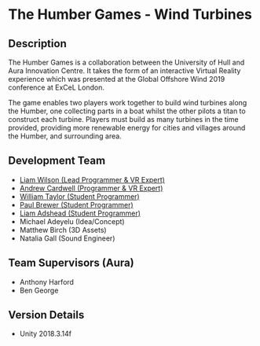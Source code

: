 # The Humber Games - Wind Turbines

## Description
The Humber Games is a collaboration between the University of Hull and Aura Innovation Centre.  It takes the form of an interactive Virtual Reality experience which was presented at the Global Offshore Wind 2019 conference at ExCeL London.

The game enables two players work together to build wind turbines along the Humber, one collecting parts in a boat whilst the other pilots a titan to construct each turbine.  Players must build as many turbines in the time provided, providing more renewable energy for cities and villages around the Humber, and surrounding area.

## Development Team
* [Liam Wilson (Lead Programmer & VR Expert)](https://github.com/necronDOW/)
* [Andrew Cardwell (Programmer & VR Expert)](https://github.com/Andze/)
* [William Taylor (Student Programmer)](https://github.com/willtay123/)
* [Paul Brewer (Student Programmer)](https://github.com/PBrewer123)
* [Liam Adshead (Student Programmer)](https://github.com/shed93)
* Michael Adeyelu (Idea/Concept)
* Matthew Birch (3D Assets)
* Natalia Gall (Sound Engineer)

## Team Supervisors (Aura)
* Anthony Harford
* Ben George

## Version Details
* Unity 2018.3.14f
